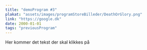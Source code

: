 ```yaml
---
title: "demoProgram #3"
plakat: "assets/images/programStoreBilleder/DeathOrGlory.png"
link: "https://google.dk"
date: 2000-01-01
tags: "previousProgram"
---
```


Her kommer det tekst der skal klikkes på